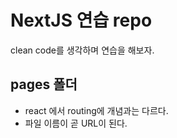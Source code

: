 # NextJS 연습 repo

clean code를 생각하며 연습을 해보자.

## pages 폴더

- react 에서 routing에 개념과는 다르다.
- 파일 이름이 곧 URL이 된다.
